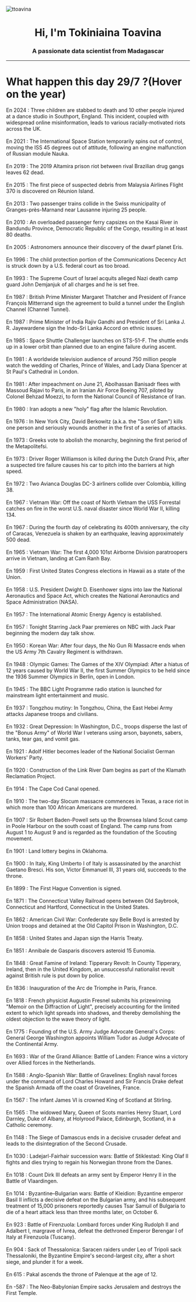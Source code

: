 
<p align="left"> <img src="https://komarev.com/ghpvc/?username=ttoavina&label=Profile%20views&color=0e75b6&style=flat" alt="ttoavina" /> </p>
<h1 align="center">Hi, I'm Tokiniaina Toavina</h1>
<h3 align="center">A passionate data scientist from Madagascar</h3>
    
<hr/>
<h1> What happen this day 29/7 ?(Hover on the year)</h1>

En 2024 : Three children are stabbed to death and 10 other people injured at a dance studio in Southport, England. This incident, coupled with widespread online misinformation, leads to various racially-motivated riots across the UK.
<br/><br/>
En 2021 : The International Space Station temporarily spins out of control, moving the ISS 45 degrees out of attitude, following an engine malfunction of Russian module Nauka.
<br/><br/>
En 2019 : The 2019 Altamira prison riot between rival Brazilian drug gangs leaves 62 dead.
<br/><br/>
En 2015 : The first piece of suspected debris from Malaysia Airlines Flight 370 is discovered on Réunion Island.
<br/><br/>
En 2013 : Two passenger trains collide in the Swiss municipality of Granges-près-Marnand near Lausanne injuring 25 people.
<br/><br/>
En 2010 : An overloaded passenger ferry capsizes on the Kasai River in Bandundu Province, Democratic Republic of the Congo, resulting in at least 80 deaths.
<br/><br/>
En 2005 : Astronomers announce their discovery of the dwarf planet Eris.
<br/><br/>
En 1996 : The child protection portion of the Communications Decency Act is struck down by a U.S. federal court as too broad.
<br/><br/>
En 1993 : The Supreme Court of Israel acquits alleged Nazi death camp guard John Demjanjuk of all charges and he is set free.
<br/><br/>
En 1987 : British Prime Minister Margaret Thatcher and President of France François Mitterrand sign the agreement to build a tunnel under the English Channel (Channel Tunnel).
<br/><br/>
En 1987 : Prime Minister of India Rajiv Gandhi and President of Sri Lanka J. R. Jayewardene sign the Indo-Sri Lanka Accord on ethnic issues.
<br/><br/>
En 1985 : Space Shuttle Challenger launches on STS-51-F. The shuttle ends up in a lower orbit than planned due to an engine failure during ascent.
<br/><br/>
En 1981 : A worldwide television audience of around 750 million people watch the wedding of Charles, Prince of Wales, and Lady Diana Spencer at St Paul's Cathedral in London.
<br/><br/>
En 1981 : After impeachment on June 21, Abolhassan Banisadr flees with Massoud Rajavi to Paris, in an Iranian Air Force Boeing 707, piloted by Colonel Behzad Moezzi, to form the National Council of Resistance of Iran.
<br/><br/>
En 1980 : Iran adopts a new "holy" flag after the Islamic Revolution.
<br/><br/>
En 1976 : In New York City, David Berkowitz (a.k.a. the "Son of Sam") kills one person and seriously wounds another in the first of a series of attacks.
<br/><br/>
En 1973 : Greeks vote to abolish the monarchy, beginning the first period of the Metapolitefsi.
<br/><br/>
En 1973 : Driver Roger Williamson is killed during the Dutch Grand Prix, after a suspected tire failure causes his car to pitch into the barriers at high speed.
<br/><br/>
En 1972 : Two Avianca Douglas DC-3 airliners collide over Colombia, killing 38.
<br/><br/>
En 1967 : Vietnam War: Off the coast of North Vietnam the USS Forrestal catches on fire in the worst U.S. naval disaster since World War II, killing 134.
<br/><br/>
En 1967 : During the fourth day of celebrating its 400th anniversary, the city of Caracas, Venezuela is shaken by an earthquake, leaving approximately 500 dead.
<br/><br/>
En 1965 : Vietnam War: The first 4,000 101st Airborne Division paratroopers arrive in Vietnam, landing at Cam Ranh Bay.
<br/><br/>
En 1959 : First United States Congress elections in Hawaii as a state of the Union.
<br/><br/>
En 1958 : U.S. President Dwight D. Eisenhower signs into law the National Aeronautics and Space Act, which creates the National Aeronautics and Space Administration (NASA).
<br/><br/>
En 1957 : The International Atomic Energy Agency is established.
<br/><br/>
En 1957 : Tonight Starring Jack Paar premieres on NBC with Jack Paar beginning the modern day talk show.
<br/><br/>
En 1950 : Korean War: After four days, the No Gun Ri Massacre ends when the US Army 7th Cavalry Regiment is withdrawn.
<br/><br/>
En 1948 : Olympic Games: The Games of the XIV Olympiad: After a hiatus of 12 years caused by World War II, the first Summer Olympics to be held since the 1936 Summer Olympics in Berlin, open in London.
<br/><br/>
En 1945 : The BBC Light Programme radio station is launched for mainstream light entertainment and music.
<br/><br/>
En 1937 : Tongzhou mutiny: In Tongzhou, China, the East Hebei Army attacks Japanese troops and civilians.
<br/><br/>
En 1932 : Great Depression: In Washington, D.C., troops disperse the last of the "Bonus Army" of World War I veterans using arson, bayonets, sabers, tanks, tear gas, and vomit gas.
<br/><br/>
En 1921 : Adolf Hitler becomes leader of the National Socialist German Workers' Party.
<br/><br/>
En 1920 : Construction of the Link River Dam begins as part of the Klamath Reclamation Project.
<br/><br/>
En 1914 : The Cape Cod Canal opened.
<br/><br/>
En 1910 : The two-day Slocum massacre commences in Texas, a race riot in which more than 100 African Americans are murdered.
<br/><br/>
En 1907 : Sir Robert Baden-Powell sets up the Brownsea Island Scout camp in Poole Harbour on the south coast of England. The camp runs from August 1 to August 9 and is regarded as the foundation of the Scouting movement.
<br/><br/>
En 1901 : Land lottery begins in Oklahoma.
<br/><br/>
En 1900 : In Italy, King Umberto I of Italy is assassinated by the anarchist Gaetano Bresci. His son, Victor Emmanuel III, 31 years old, succeeds to the throne.
<br/><br/>
En 1899 : The First Hague Convention is signed.
<br/><br/>
En 1871 : The Connecticut Valley Railroad opens between Old Saybrook, Connecticut and Hartford, Connecticut in the United States.
<br/><br/>
En 1862 : American Civil War: Confederate spy Belle Boyd is arrested by Union troops and detained at the Old Capitol Prison in Washington, D.C.
<br/><br/>
En 1858 : United States and Japan sign the Harris Treaty.
<br/><br/>
En 1851 : Annibale de Gasparis discovers asteroid 15 Eunomia.
<br/><br/>
En 1848 : Great Famine of Ireland: Tipperary Revolt: In County Tipperary, Ireland, then in the United Kingdom, an unsuccessful nationalist revolt against British rule is put down by police.
<br/><br/>
En 1836 : Inauguration of the Arc de Triomphe in Paris, France.
<br/><br/>
En 1818 : French physicist Augustin Fresnel submits his prizewinning "Memoir on the Diffraction of Light", precisely accounting for the limited extent to which light spreads into shadows, and thereby demolishing the oldest objection to the wave theory of light.
<br/><br/>
En 1775 : Founding of the U.S. Army Judge Advocate General's Corps: General George Washington appoints William Tudor as Judge Advocate of the Continental Army.
<br/><br/>
En 1693 : War of the Grand Alliance: Battle of Landen: France wins a victory over Allied forces in the Netherlands.
<br/><br/>
En 1588 : Anglo-Spanish War: Battle of Gravelines: English naval forces under the command of Lord Charles Howard and Sir Francis Drake defeat the Spanish Armada off the coast of Gravelines, France.
<br/><br/>
En 1567 : The infant James VI is crowned King of Scotland at Stirling.
<br/><br/>
En 1565 : The widowed Mary, Queen of Scots marries Henry Stuart, Lord Darnley, Duke of Albany, at Holyrood Palace, Edinburgh, Scotland, in a Catholic ceremony.
<br/><br/>
En 1148 : The Siege of Damascus ends in a decisive crusader defeat and leads to the disintegration of the Second Crusade.
<br/><br/>
En 1030 : Ladejarl-Fairhair succession wars: Battle of Stiklestad: King Olaf II fights and dies trying to regain his Norwegian throne from the Danes.
<br/><br/>
En 1018 : Count Dirk III defeats an army sent by Emperor Henry II in the Battle of Vlaardingen.
<br/><br/>
En 1014 : Byzantine–Bulgarian wars: Battle of Kleidion: Byzantine emperor Basil II inflicts a decisive defeat on the Bulgarian army, and his subsequent treatment of 15,000 prisoners reportedly causes Tsar Samuil of Bulgaria to die of a heart attack less than three months later, on October 6.
<br/><br/>
En 923 : Battle of Firenzuola: Lombard forces under King Rudolph II and Adalbert I, margrave of Ivrea, defeat the dethroned Emperor Berengar I of Italy at Firenzuola (Tuscany).
<br/><br/>
En 904 : Sack of Thessalonica: Saracen raiders under Leo of Tripoli sack Thessaloniki, the Byzantine Empire's second-largest city, after a short siege, and plunder it for a week.
<br/><br/>
En 615 : Pakal ascends the throne of Palenque at the age of 12.
<br/><br/>
En -587 : The Neo-Babylonian Empire sacks Jerusalem and destroys the First Temple.
<br/><br/>
